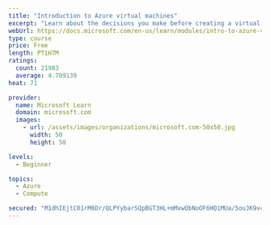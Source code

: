 ```yaml
---
title: "Introduction to Azure virtual machines"
excerpt: "Learn about the decisions you make before creating a virtual machine, the options to create and manage the VM, and the extensions and services you use to manage your VM."
webUrl: https://docs.microsoft.com/en-us/learn/modules/intro-to-azure-virtual-machines/
type: course
price: Free
length: PT1H7M
ratings:
  count: 21983
  average: 4.709139
heat: 71

provider:
  name: Microsoft Learn
  domain: microsoft.com
  images:
    - url: /assets/images/organizations/microsoft.com-50x50.jpg
      width: 50
      height: 50

levels:
  - Beginner

topics:
  - Azure
  - Compute

secured: "M1dhIEjtC01rM6Dr/QLPYybarSQpBGT3HL+mMxwQbNoOF6HQ1MUa/5ouJK9v4HOlaNbyyJVMfO9hQ3bJoDkFia+tOAIT7aPVbxjsnfunxwCWZiQV9npBLk2uOaxanyZw4ncS4cdt1FJe/IAfpQWjNYvwu63J/R7fJZruaqhplvvhojPJ9dqhNMf/shg8OjrwJd3bQBwR2/+OftXsyWYr2NcuYmWTrRVmttft+dtDhr8Vx4d208wo29SGkVTBb0gbwiFcWSSOxyVUNJ0Es1YGUfq9Gdm0tKUIGOZhXXFxZ/rLa+lMnlz0IwXQtkP89pPwWCvEhz1fMpkGQUKjvKqqvdpH2cnJYrRmOfKJRi1FcWm59RZ64sWqdxmZOlfmu2f48Xt/2tXOd3qCUKMfObIFg2JAJKnfU2Gk3G3+jqak2CGfSKIyRn06hmGxAREgU4yF;YTlKAWT7y2yT/9O90kzSNw=="
---
```


